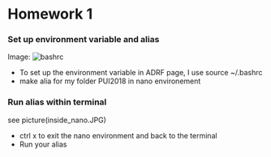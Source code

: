 # Homework 1

###  Set up environment variable and alias 


Image: ![bashrc](PUI2018_jl9200/PUI2018_jl9200/HW1_jl9200/docker_nanobashrc.JPG)


  - To set up the environment variable in ADRF page, I use source ~/.bashrc
  - make alia for my folder PUI2018 in nano environement



### Run alias within terminal 


see picture(inside_nano.JPG)

  - ctrl x to exit the nano environment and back to the terminal
  - Run your alias
